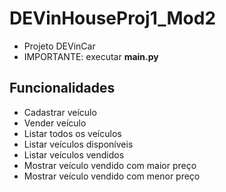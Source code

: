 # DEVinHouseProj1_Mod2

* Projeto DEVinCar
* IMPORTANTE: executar **main.py**

## Funcionalidades

* Cadastrar veículo
* Vender veículo
* Listar todos os veículos
* Listar veículos disponíveis
* Listar veículos vendidos
* Mostrar veículo vendido com maior preço
* Mostrar veículo vendido com menor preço
